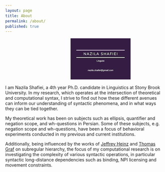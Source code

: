 ```yaml
---
layout: page
title: About
permalink: /about/
published: true
---
```


&nbsp;&nbsp;&nbsp;&nbsp;&nbsp;&nbsp;&nbsp;&nbsp;&nbsp;&nbsp;&nbsp;&nbsp;&nbsp;&nbsp;&nbsp;&nbsp;&nbsp;&nbsp;&nbsp;&nbsp; &nbsp;&nbsp;&nbsp;&nbsp;&nbsp;&nbsp;&nbsp;&nbsp;&nbsp;&nbsp;&nbsp;&nbsp;&nbsp;&nbsp;&nbsp;&nbsp;&nbsp;&nbsp;&nbsp;&nbsp;&nbsp;&nbsp;&nbsp;&nbsp;&nbsp; &nbsp;&nbsp;&nbsp;&nbsp;&nbsp; ![](logo3.png)


I am Nazila Shafiei, a 4th year Ph.D. candidate in Linguistics at Stony Brook University. In my research, which operates at the intersection of theoretical and computational syntax, I strive to find out how these different avenues can inform our understanding of syntactic phenomena, and in what ways they can be tied together. 

My theoretical work has been on subjects such as ellipsis, quantifier and negation scope, and wh-questions in Persian. Some of these subjects, e.g. negation scope and wh-questions, have been a focus of behavioral experiments conducted in my previous and current institutions. 

Additionally, being influenced by the works of [Jeffrey Heinz](http://jeffreyheinz.net/) and [Thomas Graf](https://thomasgraf.net/) on subregular hierarchy, the focus of my computational research is on investigating the complexity of various syntactic operations, in particular syntactic long-distance dependencies such as binding, NPI licensing and movement constraints. 

